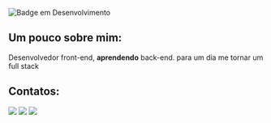 ![Badge em Desenvolvimento](http://img.shields.io/static/v1?label=STATUS&message=EM%20DESENVOLVIMENTO&color=GREEN&style=for-the-badge)


## Um pouco sobre mim:
<div>
<p>Desenvolvedor front-end, <strong>aprendendo</strong> back-end. para um dia me tornar um full stack</p>
</div>

## Contatos:

<div>
<a href="https://www.instagram.com/lukinhasvirgula/" target="_blank"><img src="https://img.shields.io/badge/-Instagram-%23E4405F?style=for-the-badge&logo=instagram&logoColor=white" target="_blank"></a>
<a href="https://www.twitch.tv/luthon" target="_blank"><img src="https://img.shields.io/badge/Twitch-9146FF?style=for-the-badge&logo=twitch&logoColor=white" target="_blank"></a>
<a href = "mailto:l.souza.vaz@gmail.com"><img src="https://img.shields.io/badge/Gmail-D14836?style=for-the-badge&logo=gmail&logoColor=white" target="_blank"></a>
</div>
